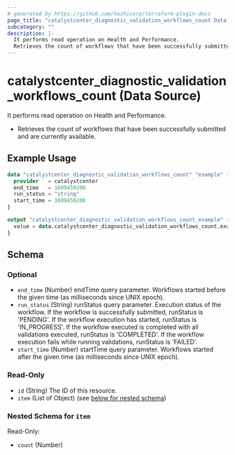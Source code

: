 ```yaml
---
# generated by https://github.com/hashicorp/terraform-plugin-docs
page_title: "catalystcenter_diagnostic_validation_workflows_count Data Source - terraform-provider-catalystcenter"
subcategory: ""
description: |-
  It performs read operation on Health and Performance.
  Retrieves the count of workflows that have been successfully submitted and are currently available.
---
```


# catalystcenter_diagnostic_validation_workflows_count (Data Source)

It performs read operation on Health and Performance.

- Retrieves the count of workflows that have been successfully submitted and are currently available.

## Example Usage

```terraform
data "catalystcenter_diagnostic_validation_workflows_count" "example" {
  provider   = catalystcenter
  end_time   = 1609459200
  run_status = "string"
  start_time = 1609459200
}

output "catalystcenter_diagnostic_validation_workflows_count_example" {
  value = data.catalystcenter_diagnostic_validation_workflows_count.example.item
}
```

<!-- schema generated by tfplugindocs -->
## Schema

### Optional

- `end_time` (Number) endTime query parameter. Workflows started before the given time (as milliseconds since UNIX epoch).
- `run_status` (String) runStatus query parameter. Execution status of the workflow. If the workflow is successfully submitted, runStatus is 'PENDING'. If the workflow execution has started, runStatus is 'IN_PROGRESS'. If the workflow executed is completed with all validations executed, runStatus is 'COMPLETED'. If the workflow execution fails while running validations, runStatus is 'FAILED'.
- `start_time` (Number) startTime query parameter. Workflows started after the given time (as milliseconds since UNIX epoch).

### Read-Only

- `id` (String) The ID of this resource.
- `item` (List of Object) (see [below for nested schema](#nestedatt--item))

<a id="nestedatt--item"></a>
### Nested Schema for `item`

Read-Only:

- `count` (Number)
